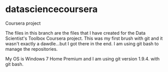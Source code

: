 datasciencecoursera
===================

Coursera project

The files in this branch are the files that I have created for the Data Scientist's Toolbox Coursera project. 
This was my first brush with git and it wasn't exactly a dawdle...but I got there in the end. I am using git bash to manage the repositories.

My OS is Windows 7 Home Premium and I am using git version 1.9.4. with git bash.
